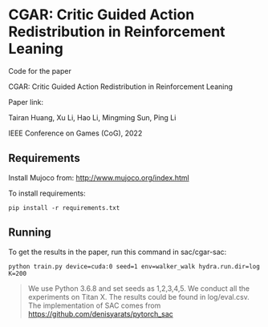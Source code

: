 # CGAR: Critic Guided Action Redistribution in Reinforcement Leaning

Code for the paper

CGAR: Critic Guided Action Redistribution in Reinforcement Leaning

Paper link:

Tairan Huang, Xu Li, Hao Li, Mingming Sun, Ping Li

IEEE Conference on Games (CoG), 2022

## Requirements
Install Mujoco from: http://www.mujoco.org/index.html

To install requirements:

```setup
pip install -r requirements.txt
```

## Running

To get the results in the paper, run this command in sac/cgar-sac:

```train
python train.py device=cuda:0 seed=1 env=walker_walk hydra.run.dir=log K=200

```

>We use Python 3.6.8 and set seeds as 1,2,3,4,5. We conduct all the experiments on Titan X. The results could be found in log/eval.csv.
>The implementation of SAC comes from https://github.com/denisyarats/pytorch_sac
